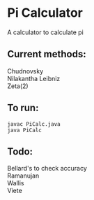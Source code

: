 # Pi Calculator  
A calculator to calculate pi  
## Current methods:  
Chudnovsky  
Nilakantha 
Leibniz  
Zeta(2)  
## To run:  
```
javac PiCalc.java  
java PiCalc  
```
## Todo:
Bellard's to check accuracy  
Ramanujan  
Wallis  
Viete  

